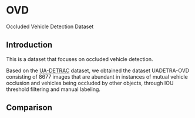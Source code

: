 # OVD
Occluded Vehicle Detection Dataset
## Introduction
This is a dataset that focuses on occluded vehicle detection.

Based on the [UA-DETRAC](https://detrac-db.rit.albany.edu/) dataset, we obtained the dataset UADETRA-OVD consisting of 8677 images that are abundant in instances of mutual vehicle occlusion and vehicles being occluded by other objects, through IOU threshold filtering and manual labeling.

## Comparison
